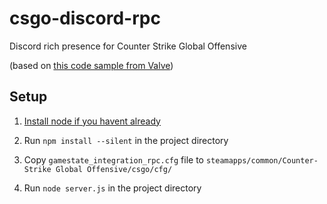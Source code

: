 # csgo-discord-rpc
Discord rich presence for Counter Strike Global Offensive

(based on [this code sample from Valve](https://developer.valvesoftware.com/wiki/Counter-Strike:_Global_Offensive_Game_State_Integration#Sample_HTTP_POST_Endpoint_Server))

## Setup

1. [Install node if you havent already](nodejs.org)

2. Run `npm install --silent` in the project directory

3. Copy `gamestate_integration_rpc.cfg` file to `steamapps/common/Counter-Strike Global Offensive/csgo/cfg/`

4. Run `node server.js` in the project directory
